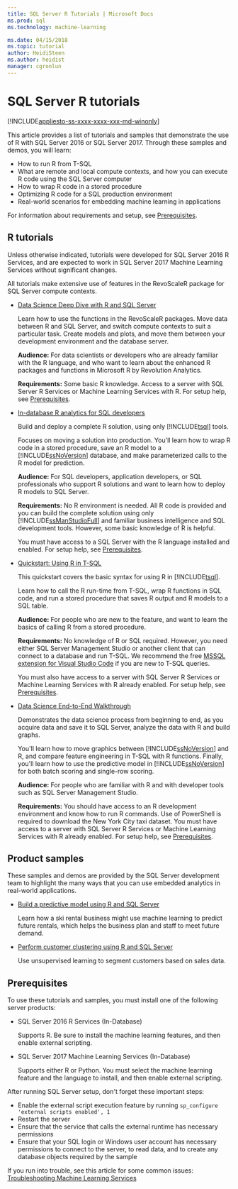 ```yaml
---
title: SQL Server R Tutorials | Microsoft Docs
ms.prod: sql
ms.technology: machine-learning

ms.date: 04/15/2018  
ms.topic: tutorial
author: HeidiSteen
ms.author: heidist
manager: cgronlun
---
```

# SQL Server R tutorials
[!INCLUDE[appliesto-ss-xxxx-xxxx-xxx-md-winonly](../../includes/appliesto-ss-xxxx-xxxx-xxx-md-winonly.md)]

This article provides a list of tutorials and samples that demonstrate the use of R with SQL Server 2016 or SQL Server 2017. Through these samples and demos, you will learn:

+ How to run R from T-SQL
+ What are remote and local compute contexts, and how you can execute R code using the SQL Server computer
+ How to wrap R code in a stored procedure
+ Optimizing R code for a SQL production environment
+ Real-world scenarios for embedding machine learning in applications

For information about requirements and setup, see [Prerequisites](#bkmk_Prerequisites).

## <a name="bkmk_sqltutorials"></a>R tutorials

Unless otherwise indicated, tutorials were developed for SQL Server 2016 R Services, and are expected to work in SQL Server 2017 Machine Learning Services without significant changes.

All tutorials make extensive use of features in the RevoScaleR package for SQL Server compute contexts.

+ [Data Science Deep Dive with R and SQL Server](../tutorials/deepdive-data-science-deep-dive-using-the-revoscaler-packages.md)

  Learn how to use the functions in the RevoScaleR packages. Move data between R and SQL Server, and switch compute contexts to suit a particular task. Create models and plots, and move them between your development environment and the database server.

  **Audience:** For data scientists or developers who are already familiar with the R language, and who want to learn about the enhanced R packages and functions in Microsoft R by Revolution Analytics.

  **Requirements:** Some basic R knowledge. Access to a server with SQL Server R Services or Machine Learning Services with R. For setup help, see [Prerequisites](#bkmk_Prerequisites).

+ [In-database R analytics for SQL developers](../tutorials/sqldev-in-database-r-for-sql-developers.md)

  Build and deploy a complete R solution, using only [!INCLUDE[tsql](../../includes/tsql-md.md)] tools.

  Focuses on moving a solution into production. You'll learn how to wrap R code in a stored procedure, save an R model to a [!INCLUDE[ssNoVersion](../../includes/ssnoversion-md.md)] database, and make parameterized calls to the R model for prediction.

  **Audience:** For SQL developers, application developers, or SQL professionals who support R solutions and want to learn how to deploy R models to SQL Server.

  **Requirements:** No R environment is needed. All R code is provided and you can build the complete solution using only [!INCLUDE[ssManStudioFull](../../includes/ssmanstudiofull-md.md)] and familiar business intelligence and SQL development tools. However, some basic knowledge of R is helpful.

  You must have access to a SQL Server with the R language installed and enabled. For setup help, see [Prerequisites](#bkmk_Prerequisites).

+ [Quickstart: Using R in T-SQL](../tutorials/rtsql-using-r-code-in-transact-sql-quickstart.md)

  This quickstart covers the basic syntax for using R in [!INCLUDE[tsql](../../includes/tsql-md.md)].

  Learn how to call the R run-time from T-SQL, wrap R functions in SQL code, and run a stored procedure that saves R output and R models to a SQL table.

  **Audience:** For people who are new to the feature, and want to learn the basics of calling R from a stored procedure.

  **Requirements:** No knowledge of R or SQL required. However, you need either SQL Server Management Studio or another client that can connect to a database and run T-SQL. We recommend the free [MSSQL extension for Visual Studio Code](https://marketplace.visualstudio.com/items?itemName=ms-mssql.mssql) if you are new to T-SQL queries.

  You must also have access to a server with SQL Server R Services or Machine Learning Services with R already enabled. For setup help, see [Prerequisites](#bkmk_Prerequisites).

+ [Data Science End-to-End Walkthrough](../tutorials/walkthrough-data-science-end-to-end-walkthrough.md)

  Demonstrates the data science process from beginning to end, as you acquire data and save it to SQL Server, analyze the data with R and build graphs.

  You'll learn how to move graphics between [!INCLUDE[ssNoVersion](../../includes/ssnoversion-md.md)] and R, and compare feature engineering in T-SQL with R functions. Finally, you'll learn how to use the predictive model in [!INCLUDE[ssNoVersion](../../includes/ssnoversion-md.md)] for both batch scoring and single-row scoring.

  **Audience:** For people who are familiar with R and with developer tools such as SQL Server Management Studio.

  **Requirements:** You should have access to an R development environment and know how to run R commands. Use of PowerShell is required to download the New York City taxi dataset. You must have access to a server with SQL Server R Services or Machine Learning Services with R already enabled. For setup help, see [Prerequisites](#bkmk_Prerequisites).

## <a name ="bkmk_samples"></a>Product samples

These samples and demos are provided by the SQL Server development team to highlight the many ways that you can use embedded analytics in real-world applications.

+ [Build a predictive model using R and SQL Server](https://microsoft.github.io/sql-ml-tutorials/R/rentalprediction)

  Learn how a ski rental business might use machine learning to predict future rentals, which helps the business plan and staff to meet future demand.

+ [Perform customer clustering using R and SQL Server](https://microsoft.github.io/sql-ml-tutorials/R/customerclustering/)

  Use unsupervised learning to segment customers based on sales data.

## <a name="bkmk_Prerequisites"></a>Prerequisites

To use these tutorials and samples, you must install one of the following server products:

+ SQL Server 2016 R Services (In-Database)
  
  Supports R. Be sure to install the machine learning features, and then enable external scripting.

+ SQL Server 2017 Machine Learning Services (In-Database)
  
  Supports either R or Python. You must select the machine learning feature and the language to install, and then enable external scripting.

After running SQL Server setup, don't forget these important steps:

+ Enable the external script execution feature by running `sp_configure 'external scripts enabled', 1`
+ Restart the server
+ Ensure that the service that calls the external runtime has necessary permissions
+ Ensure that your SQL login or Windows user account has necessary permissions to connect to the server, to read data, and to create any database objects required by the sample

If you run into trouble, see this article for some common issues: [Troubleshooting Machine Learning Services](../machine-learning-troubleshooting-faq.md)
